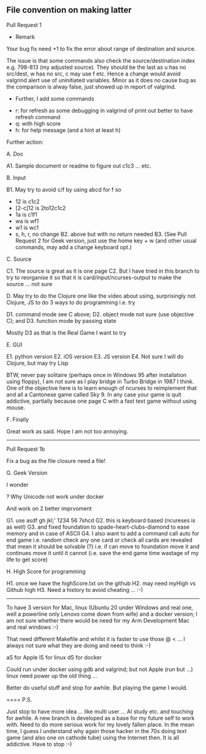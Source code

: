 
## File convention on making latter

Pull Request 1

* Remark

Your bug fix need +1 to fix the error about range of destination and source.

The issue is that some commands also check the source/destination index e.g. 798-813 (my adjusted source).  They should be the last as u has no src/dest, w has no src, c may use f etc.  Hence a change would avoid valgrind alert use of uninitiated variables.  Minor as it does no cause bug as the comparison is alway false, just showed up in report of valgrind.

* Further, I add some commands

- r: for refresh as some debugging in valgrind of print out better to have refresh command
- q: with high score
- h: for help message (and a hint at least h)

Further action:

A. Doc

A1. Sample document or readme to figure out c1c3 ... etc.

B. Input

B1. May try to avoid c/f by using abcd for f so 
- 12 is c1c2 
- [2-c]12 is 2to12c1c2
- 1a is c1f1 
- wa is wf1
- w1 is wc1
- s, h, r, no change
B2. above but with no return needed
B3. (See Pull Request 2 for Geek version, just use the home key + w (and other usual commands, may add a change keyboard opt.)

C. Source

C1. The source is great as it is one page
C2. But I have tried in this branch to try to reorganise it so that it is card/input/ncurses-output to make the source ... not sure

D. May try to do the Clojure one like the video about using, surprisingly not Clojure, JS to do 3 ways to do programming i.e. try
 
D1. command mode see C above; 
D2. object mode not sure (use objective C); and 
D3. function mode by passing state

Mostly D3 as that is the Real Game I want to try

E. GUI

E1. python version
E2. iOS version
E3. JS version
E4. Not sure I will do Clojure, but may try Lisp

BTW, never pay solitaire (perhaps once in Windows 95 after installation using floppy), I am not sure as I play bridge in Turbo Bridge in 1987 I think.  One of the objective here is to learn enough of ncurses to reimplement that and all a Cantonese game called Sky 9.  In any case your game is quit addictive, partially because one page C with a fast text game without using mouse.  

F. Finally

Great work as said.  Hope I am not too annoying.

---

Pull Request 1b

Fix a bug as the file closure need a file!

G. Geek Version

I wonder 

? Why Unicode not work under docker

And work on 2 better imprvoment

G1. use   asdf gh jkl;'
         1234 56 7shcd
G2. this is keyboard based (ncureses is as well)
G3. and fixed foundation to spade-heart-clubs-diamond to ease memory and in case of ASCII
G4. I also want to add a command call auto for end game i.e. random check any one card or check all cards are revealed that mean it should be solvable (?) i.e. if can move to foundation move it and continues move it until it cannot  (i.e. save the end game time wastage of my life to get score)

H. High Score for programming

H1. once we have the highScore.txt on the github
H2. may need myHigh vs Github high
H3. Need a history to avoid cheating ... :-)

----

To have 3 version for Mac, linux (Ubuntu 20 under Windows and real one, well a powerline only Lenovo come down from wife) and a docker version; I am not sure whether there would be need for my Arm Development Mac and real windows :-)

That need different Makefile and whilst it is faster to use those @ < ... I always not sure what they are doing and need to think :-)

aS for Apple
lS for linux
dS for docker

Could run under docker using gdb and valgrind; but not Apple (run but ...) linux need power up the old thing ...

Better do useful stuff and stop for awhile.  But playing the game I would.  

==== P.S.

Just stop to have more idea ... like multi user ... AI study etc. and touching for awhile.  A new branch is developed as a base for my future self to work with.  Need to do more serious work for my lovely fallen place.  In the mean time, I guess I understand why again those hacker in the 70s doing text game (and also one on cathode tube) using the Internet then.  It is all addictive.  Have to stop :-)